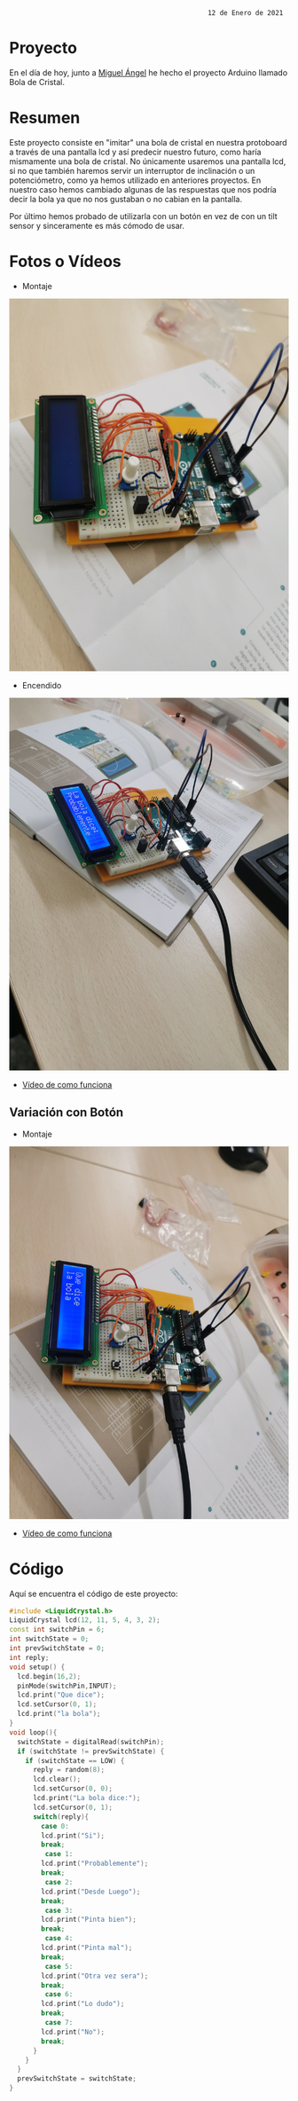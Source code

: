                                                       12 de Enero de 2021
                                                      
# Proyecto

En el día de hoy, junto a [Miguel Ángel](https://github.com/miguelamgel1107) he hecho el proyecto Arduino llamado Bola de Cristal.

# Resumen

Este proyecto consiste en "imitar" una bola de cristal en nuestra protoboard a través de una pantalla lcd y así predecir nuestro futuro, como haría mismamente una bola de cristal. No únicamente usaremos una pantalla lcd, si no que también haremos servir un interruptor de inclinación o un potenciómetro, como ya hemos utilizado en anteriores proyectos. En nuestro caso hemos cambiado algunas de las respuestas que nos podría decir la bola ya que no nos gustaban o no cabian en la pantalla.

Por último hemos probado de utilizarla con un botón en vez de con un tilt sensor y sinceramente es más cómodo de usar.

# Fotos o Vídeos

- Montaje

![](https://github.com/Tabrih/Arduino/blob/main/Archivos/IMG_20220112_125450.jpg)

- Encendido

![](https://github.com/Tabrih/Arduino/blob/main/Archivos/IMG_20220112_125700.jpg)

- [Vídeo de como funciona](https://raw.githubusercontent.com/Tabrih/Arduino/main/Archivos/VID_20220112_125524.mp4)

## Variación con Botón

- Montaje

![](https://github.com/Tabrih/Arduino/blob/main/Archivos/IMG_20220112_125734.jpg)

- [Vídeo de como funciona](https://raw.githubusercontent.com/Tabrih/Arduino/main/Archivos/VID_20220112_125753.mp4)

# Código 

Aquí se encuentra el código de este proyecto:

```C++
#include <LiquidCrystal.h>
LiquidCrystal lcd(12, 11, 5, 4, 3, 2);
const int switchPin = 6;
int switchState = 0;
int prevSwitchState = 0;
int reply;
void setup() {
  lcd.begin(16,2);
  pinMode(switchPin,INPUT);
  lcd.print("Que dice");
  lcd.setCursor(0, 1);
  lcd.print("la bola");
}
void loop(){
  switchState = digitalRead(switchPin);
  if (switchState != prevSwitchState) {
    if (switchState == LOW) {
      reply = random(8);
      lcd.clear();
      lcd.setCursor(0, 0);
      lcd.print("La bola dice:");
      lcd.setCursor(0, 1);
      switch(reply){
        case 0:
        lcd.print("Si");
        break;
         case 1:
        lcd.print("Probablemente");
        break;
         case 2:
        lcd.print("Desde Luego");
        break;
         case 3:
        lcd.print("Pinta bien");
        break;
         case 4:
        lcd.print("Pinta mal");
        break;
         case 5:
        lcd.print("Otra vez sera");
        break;
         case 6:
        lcd.print("Lo dudo");
        break;
         case 7:
        lcd.print("No");
        break;
      }
    }
  }
  prevSwitchState = switchState;
}
```
